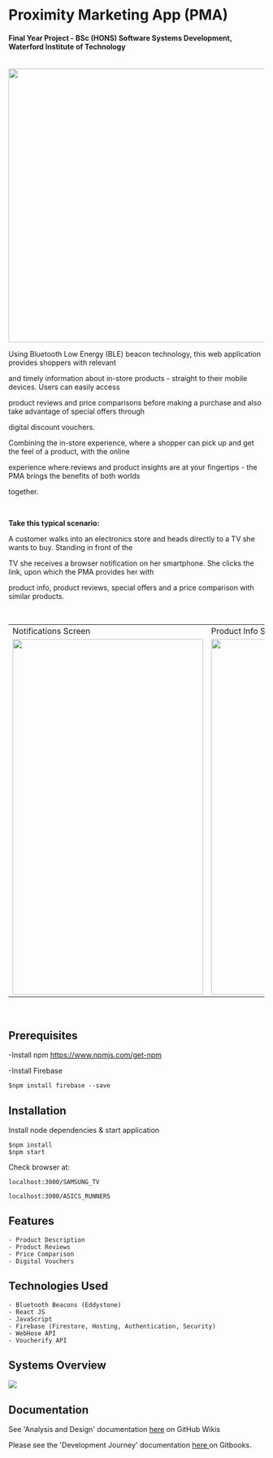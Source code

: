 # Proximity Marketing App (PMA)
#### Final Year Project - BSc (HONS) Software Systems Development, Waterford Institute of Technology
<br>
<img src="https://user-images.githubusercontent.com/20372577/56387130-6d5d9780-621b-11e9-856c-3783af311a7b.png" height="539" width="954">

<br>

Using Bluetooth Low Energy (BLE) beacon technology, this web application provides shoppers with relevant

and timely information about in-store products - straight to their mobile devices. Users can easily access

product reviews and price comparisons before making a purchase and also take advantage of special offers through

digital discount vouchers.

Combining the in-store experience, where a shopper can pick up and get the feel of a product, with the online

experience where reviews and product insights are at your fingertips - the PMA brings the benefits of both worlds

together.

<br>

  **Take this typical scenario:**

  A customer walks into an electronics store and heads directly to a TV she wants to buy. Standing in front of the

  TV she receives a browser notification on her smartphone. She clicks the link, upon which the PMA provides her with

  product info, product reviews, special offers and a price comparison with similar products.

<br>

<table>
  <tr>
    <td>Notifications Screen</td>
    <td>Product Info Screen</td>
  </tr>
  <tr>
    <td><img src="https://user-images.githubusercontent.com/20372577/46041881-d6f54780-c10b-11e8-9fa1-a9d1a0f2b435.JPG" height="700" width="375"></td>
    <td><img src="https://user-images.githubusercontent.com/20372577/46042532-841c8f80-c10d-11e8-8e76-9b22af68b668.PNG" height="700" width="375"></td>
  </tr>
</table>

<br>

## Prerequisites

-Install npm https://www.npmjs.com/get-npm

-Install Firebase

    $npm install firebase --save


## Installation

Install node dependencies & start application

    $npm install
    $npm start

Check browser at:

    localhost:3000/SAMSUNG_TV

    localhost:3000/ASICS_RUNNERS

## Features

    - Product Description
    - Product Reviews
    - Price Comparison
    - Digital Vouchers

## Technologies Used

    - Bluetooth Beacons (Eddystone)
    - React JS
    - JavaScript
    - Firebase (Firestore, Hosting, Authentication, Security)
    - WebHose API
    - Voucherify API

## Systems Overview

<img src="https://user-images.githubusercontent.com/20372577/46046923-c8faf300-c11a-11e8-9aef-1c038383097e.png">
<br>

## Documentation

See 'Analysis and Design' documentation <a href="https://github.com/Shane-Walsh/Proximity-Marketing-App/wiki/Analysis-&-Design">here</a> on GitHub Wikis

Please see the 'Development Journey' documentation <a href="https://shanewalsh.gitbook.io/proximity-marketing-app">here </a> on Gitbooks.

